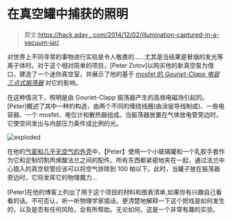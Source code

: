 # 在真空罐中捕获的照明

> 原文:[https://hack aday . com/2014/12/02/illumination-captured-in-a-vacuum-jar/](https://hackaday.com/2014/12/02/illumination-captured-in-a-vacuum-jar/)

对世界上不同寻常的事物进行实验是令人敬畏的……尤其是当结果是冒烟的发光等离子体时。对于这个相对简单的项目，[Peter Zotov]以购买他的新真空泵为借口，建造了一个迷你真空室，并展示了他的基于 [mosfet 的 *Gouriet-Clapp 电容三点式振荡器*](http://lab.whitequark.org/notes/2014-11-30/three-point-oscillator/) 对它的影响。

在这种情况下，照明是由 Gouriet-Clapp 振荡器产生的高频电磁场引起的。[Peter]概述了其中一种的构造，由两个不同的缠绕线圈(由涂层导线制成)、一些电容器、一个 mosfet、电位计和散热器组成。当振荡器放置在气体放电管旁边时，它使空间发出与内部压力条件成比例的光。

![exploded](../Images/3313511ab3dbe4bf56af1db1016a7b77.png)

在他的[气密和几乎无空气的外壳](http://lab.whitequark.org/notes/2014-12-01/coffee-bin-chamber/)中，【Peter】使用一个小玻璃罐和一个乳胶手套作为它和定制切割丙烯酸法兰之间的配件。所有东西都紧密地夹在一起，通过法兰中心插入的真空软管应该可以将空气排除到 100 帕以下。此时，当罐子放在振荡器旁边时，它将发挥它的物理魔力…

[Peter]在他的博客上列出了用于这个项目的材料和图表清单,如果你有兴趣自己看看的话。不可否认，听一听物理学家插话，更清楚地解释一下这个把戏是如何发生的，以及是否有任何风险，会有所帮助。无论如何，这是一个非常有趣的实验。